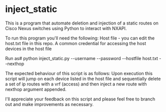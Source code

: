 # inject_static

This is a program that automate deletion and injection of a static routes on Cisco Nexus switches using Python to interact with NXAPI.

To run this program you'll need the following:
Host file - you can edit the host.txt file in this repo.
A common credential for accessing the host devices in the host file

Run as# python inject_static.py --username <username> --password <password> --hostfile host.txt --nexthop <nexthop ip>

The expected behaviour of this script is as follows:
Upon execution this script will jump on each device listed in the host file and sequentially delete a set of ip routes with a vrf (access) and then inject a new route with nexthop argument appended.

I'll appreciate your feedback on this script and please feel free to branch out and make improvements as necessary.
